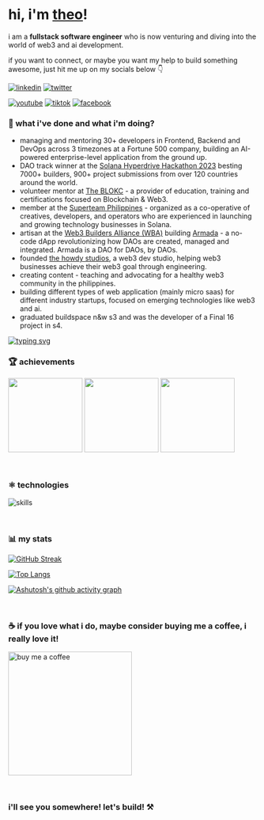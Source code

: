 # hi, i'm [theo](https://theoin.tech/)!

<p>i am a <b>fullstack software engineer</b> who is now venturing and diving into the world of web3 and ai development.</p>
<p>if you want to connect, or maybe you want my help to build something awesome, just hit me up on my socials below 👇</p>

[![linkedin](https://img.shields.io/badge/linkedin-%230077b5.svg?&style=flat-square&logo=linkedin&logoColor=white)](https://www.linkedin.com/in/theoroque/)
[![twitter](https://img.shields.io/badge/twitter-%231da1f2.svg?&style=flat-square&logo=twitter&logoColor=white)](https://twitter.com/theointech)

<!-- [![threads](https://img.shields.io/badge/threads-%23000000.svg?&style=flat-square&logo=threads&logoColor=white)](https://www.threads.net/@theointech) -->

[![youtube](https://img.shields.io/badge/youtube-%23ff0000.svg?&style=flat-square&logo=youtube&logoColor=white)](https://www.youtube.com/@theointech)
[![tiktok](https://img.shields.io/badge/tiktok-%23000000.svg?&style=flat-square&logo=tiktok&logoColor=white)](https://www.tiktok.com/@theointech)
[![facebook](https://img.shields.io/badge/facebook-%231877f2.svg?&style=flat-square&logo=facebook&logoColor=white)](https://www.facebook.com/theoroque95)

### 🌱 what i've done and what i'm doing?

- managing and mentoring 30+ developers in Frontend, Backend and DevOps across 3 timezones at a Fortune 500 company, building an AI-powered enterprise-level application from the ground up.
- DAO track winner at the <a href="https://solana.com/hyperdrive" target="_blank">Solana Hyperdrive Hackathon 2023</a> besting 7000+ builders, 900+ project submissions from over 120 countries around the world.
- volunteer mentor at <a href="https://theblokc.com/" target="_blank">The BLOKC</a> - a provider of education, training and certifications focused on Blockchain & Web3.
- member at the <a href="https://phl.superteam.fun/" target="_blank">Superteam Philippines</a> - organized as a co-operative of creatives, developers, and operators who are experienced in launching and growing technology businesses in Solana.
- artisan at the <a href="https://www.web3builders.dev/" target="_blank">Web3 Builders Alliance (WBA)</a> building <a href="https://www.TheArmadaDAO.xyz/" target="_blank">Armada</a> - a no-code dApp revolutionizing how DAOs are created, managed and integrated. Armada is a DAO for DAOs, by DAOs.
- founded <a href="https://thehowdystudios.com/" target="_blank">the howdy studios</a>, a web3 dev studio, helping web3 businesses achieve their web3 goal through engineering.
- creating content - teaching and advocating for a healthy web3 community in the philippines.
- building different types of web application (mainly micro saas) for different industry startups, focused on emerging technologies like web3 and ai.
- graduated buildspace n&w s3 and was the developer of a Final 16 project in s4.

[![typing svg](https://readme-typing-svg.herokuapp.com/?lines=i'm+building+nonstop;but+you+can+still+hire+me+:d)](https://git.io/typing-svg)

### 🏆 achievements

<a href="https://dorahacks.io/badge/b5775" target="_blank"><img src="https://raw.githubusercontent.com/theointech/theointech/main/Polygon [APAC] DevX Hackathon Winner.png" height="150"/></a>
<a href="https://opensea.io/assets/matic/0x5c4e5ae2adead056fd39badce6a5a0e4cebec3ee/12" target="_blank"><img src="https://raw.githubusercontent.com/theointech/theointech/main/nw-s3-cert.jpg" height="150"/></a>
<a href="https://www.credly.com/badges/c1aea045-1f54-42ac-90da-6a0f3d182135/public_url" target="_blank"><img src="https://raw.githubusercontent.com/theointech/theointech/main/AWS Certified - Cloud Practitioner.png" height="150"/></a>

<br />

### ⚛️ technologies

![skills](https://skillicons.dev/icons?i=vercel,aws,azure,supabase,ts,react,next,tailwind,rust,solidity,graphql,mysql,git,figma&theme=light)

<br />

### 📊 my stats

[![GitHub Streak](https://streak-stats.demolab.com/?user=theointech)](https://git.io/streak-stats)

[![Top Langs](https://github-readme-stats.vercel.app/api/top-langs/?username=theointech&layout=compact&theme=radical)](https://github.com/anuraghazra/github-readme-stats)

[![Ashutosh's github activity graph](https://github-readme-activity-graph.vercel.app/graph?username=theointech&theme=tokyo-night)](https://github.com/theointech/github-readme-activity-graph)

<br />

### ☕ if you love what i do, maybe consider buying me a coffee, i really love it!

<a href="https://www.buymeacoffee.com/theointech" target="_blank"><img src="https://cdn.buymeacoffee.com/buttons/v2/default-black.png" alt="buy me a coffee" width="250" ></a>

<br />

### i'll see you somewhere! let's build! ⚒️
